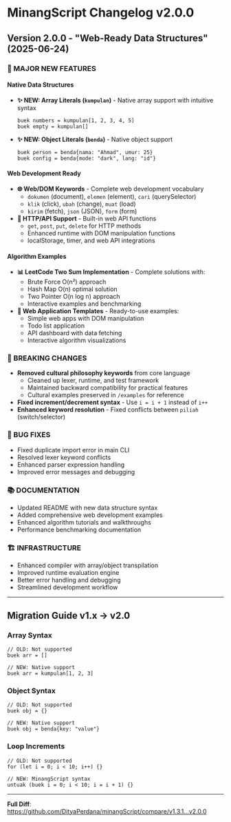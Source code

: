 # MinangScript Changelog v2.0.0

## Version 2.0.0 - "Web-Ready Data Structures" (2025-06-24)

### 🚀 MAJOR NEW FEATURES

#### Native Data Structures
- **✨ NEW: Array Literals (`kumpulan`)** - Native array support with intuitive syntax
  ```minangscript
  buek numbers = kumpulan[1, 2, 3, 4, 5]
  buek empty = kumpulan[]
  ```
- **✨ NEW: Object Literals (`benda`)** - Native object support 
  ```minangscript
  buek person = benda{nama: "Ahmad", umur: 25}
  buek config = benda{mode: "dark", lang: "id"}
  ```

#### Web Development Ready
- **🌐 Web/DOM Keywords** - Complete web development vocabulary
  - `dokumen` (document), `elemen` (element), `cari` (querySelector)
  - `klik` (click), `ubah` (change), `muat` (load)
  - `kirim` (fetch), `json` (JSON), `form` (form)
- **🔧 HTTP/API Support** - Built-in web API functions
  - `get`, `post`, `put`, `delete` for HTTP methods
  - Enhanced runtime with DOM manipulation functions
  - localStorage, timer, and web API integrations

#### Algorithm Examples
- **📊 LeetCode Two Sum Implementation** - Complete solutions with:
  - Brute Force O(n²) approach
  - Hash Map O(n) optimal solution  
  - Two Pointer O(n log n) approach
  - Interactive examples and benchmarking
- **🎯 Web Application Templates** - Ready-to-use examples:
  - Simple web apps with DOM manipulation
  - Todo list application
  - API dashboard with data fetching
  - Interactive algorithm visualizations

### 🔧 BREAKING CHANGES
- **Removed cultural philosophy keywords** from core language
  - Cleaned up lexer, runtime, and test framework
  - Maintained backward compatibility for practical features
  - Cultural examples preserved in `/examples` for reference
- **Fixed increment/decrement syntax** - Use `i = i + 1` instead of `i++`
- **Enhanced keyword resolution** - Fixed conflicts between `piliah` (switch/selector)

### 🐛 BUG FIXES
- Fixed duplicate import error in main CLI
- Resolved lexer keyword conflicts
- Enhanced parser expression handling
- Improved error messages and debugging

### 📚 DOCUMENTATION
- Updated README with new data structure syntax
- Added comprehensive web development examples
- Enhanced algorithm tutorials and walkthroughs
- Performance benchmarking documentation

### 🏗️ INFRASTRUCTURE
- Enhanced compiler with array/object transpilation
- Improved runtime evaluation engine
- Better error handling and debugging
- Streamlined development workflow

---

## Migration Guide v1.x → v2.0

### Array Syntax
```minangscript
// OLD: Not supported
buek arr = []

// NEW: Native support
buek arr = kumpulan[1, 2, 3]
```

### Object Syntax  
```minangscript
// OLD: Not supported
buek obj = {}

// NEW: Native support  
buek obj = benda{key: "value"}
```

### Loop Increments
```minangscript
// OLD: Not supported
for (let i = 0; i < 10; i++) {}

// NEW: MinangScript syntax
untuak (buek i = 0; i < 10; i = i + 1) {}
```

---

**Full Diff**: https://github.com/DityaPerdana/minangScript/compare/v1.3.1...v2.0.0
